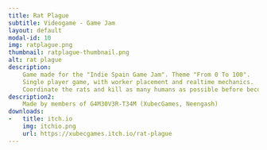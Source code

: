 ```yaml
---
title: Rat Plague
subtitle: Videogame - Game Jam
layout: default
modal-id: 10
img: ratplague.png
thumbnail: ratplague-thumbnail.png
alt: rat plague
description: 
    Game made for the "Indie Spain Game Jam". Theme "From 0 To 100".
    Single player game, with worker placement and realtime mechanics.
    Coordinate the rats and kill as many humans as possible before becoming a plague (or getting extinct).
description2:
    Made by members of G4M30V3R-T34M (XubecGames, Neengash)
downloads:
-   title: itch.io
    img: itchio.png
    url: https://xubecgames.itch.io/rat-plague
---
```

